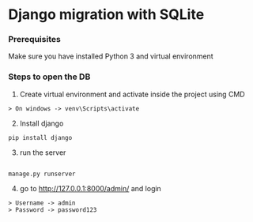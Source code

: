 # Django migration with SQLite

### Prerequisites
Make sure you have installed Python 3 and virtual environment 


### Steps to open the DB 

1. Create virtual environment and activate inside the project using CMD
```
> On windows -> venv\Scripts\activate

```
2. Install django
```
pip install django
```
3. run the server
```

manage.py runserver
```

4. go to http://127.0.0.1:8000/admin/ and login
```
> Username -> admin
> Password -> password123
